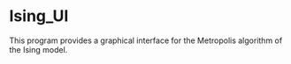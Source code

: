 # Ising_UI
This program provides a graphical interface for the Metropolis algorithm of the Ising model.
